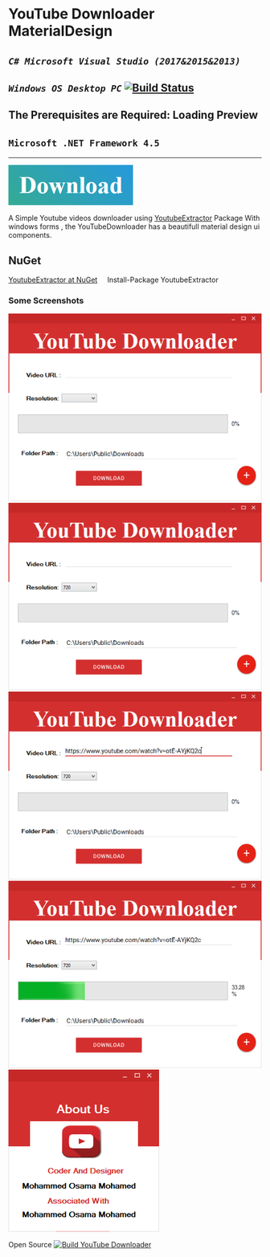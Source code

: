 # YouTube Downloader MaterialDesign  
## *`C# Microsoft Visual Studio (2017&2015&2013)`*
## ***``Windows OS Desktop PC``*** [![Build Status](https://ci.appveyor.com/api/projects/status/um3h4xqen7vql7o2/branch/master?svg=true)](https://github.com/CreateDownloader/YouTubeDownloader-MaterialDesign/)
## The Prerequisites are Required: Loading Preview   
## **`Microsoft .NET Framework 4.5`**
***
 [![Build Kugou Downloader](https://raw.githubusercontent.com/CreateDownloader/KugouDownloader/master/Download.PNG)](https://github.com/CreateDownloader/YouTubeDownloader-MaterialDesign/releases/tag/Debug)

A Simple Youtube videos downloader using <a href="https://www.nuget.org/packages/YoutubeExtractor" >YoutubeExtractor</a> Package With windows forms , the YouTubeDownloader has a beautifull material design ui components.

## NuGet
[YoutubeExtractor at NuGet](http://nuget.org/packages/YoutubeExtractor)
    Install-Package YoutubeExtractor
### Some Screenshots
![Material design youtube downloader c#](1.PNG)
![Material design youtube downloader c#](2.PNG)
![Material design youtube downloader c#](3.PNG)
![Material design youtube downloader c#](4.PNG)
![Material design youtube downloader c#](5.PNG)

Open Source [![Build YouTube Downloader](OpenSource.PNG)](https://github.com/Amine-Smahi/MaterialDesign-YouTubeDownloader)
